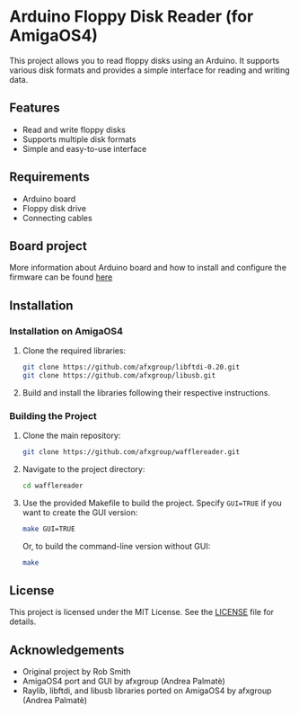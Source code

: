 # Arduino Floppy Disk Reader (for AmigaOS4)

This project allows you to read floppy disks using an Arduino. It supports various disk formats and provides a simple interface for reading and writing data.

## Features

- Read and write floppy disks
- Supports multiple disk formats
- Simple and easy-to-use interface

## Requirements

- Arduino board
- Floppy disk drive
- Connecting cables

## Board project

More information about Arduino board and how to install and configure the firmware can be found [here](https://github.com/RobSmithDev/ArduinoFloppyDiskReader)

## Installation

### Installation on AmigaOS4

1. Clone the required libraries:
    ```sh
    git clone https://github.com/afxgroup/libftdi-0.20.git
    git clone https://github.com/afxgroup/libusb.git
    ```
2. Build and install the libraries following their respective instructions.

### Building the Project

1. Clone the main repository:
    ```sh
    git clone https://github.com/afxgroup/wafflereader.git
    ```
2. Navigate to the project directory:
    ```sh
    cd wafflereader
    ```
3. Use the provided Makefile to build the project. Specify `GUI=TRUE` if you want to create the GUI version:
    ```sh
    make GUI=TRUE
    ```
    Or, to build the command-line version without GUI:
    ```sh
    make
    ```

## License

This project is licensed under the MIT License. See the [LICENSE](LICENSE) file for details.

## Acknowledgements

- Original project by Rob Smith
- AmigaOS4 port and GUI by afxgroup (Andrea Palmatè)
- Raylib, libftdi, and libusb libraries ported on AmigaOS4 by afxgroup (Andrea Palmatè)
